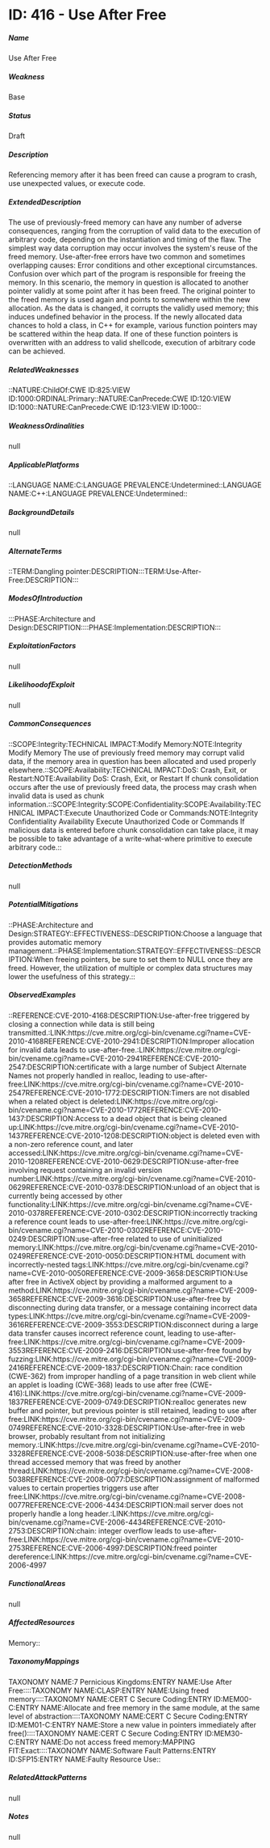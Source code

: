# ID: 416 - Use After Free
<h5>Name</h5>Use After Free
<h5>Weakness</h5>Base
<h5>Status</h5>Draft
<h5>Description</h5>Referencing memory after it has been freed can cause a program to crash, use unexpected values, or execute code.
<h5>ExtendedDescription</h5>The use of previously-freed memory can have any number of adverse consequences, ranging from the corruption of valid data to the execution of arbitrary code, depending on the instantiation and timing of the flaw. The simplest way data corruption may occur involves the system's reuse of the freed memory. Use-after-free errors have two common and sometimes overlapping causes: Error conditions and other exceptional circumstances. Confusion over which part of the program is responsible for freeing the memory. In this scenario, the memory in question is allocated to another pointer validly at some point after it has been freed. The original pointer to the freed memory is used again and points to somewhere within the new allocation. As the data is changed, it corrupts the validly used memory; this induces undefined behavior in the process. If the newly allocated data chances to hold a class, in C++ for example, various function pointers may be scattered within the heap data. If one of these function pointers is overwritten with an address to valid shellcode, execution of arbitrary code can be achieved.
<h5>RelatedWeaknesses</h5>::NATURE:ChildOf:CWE ID:825:VIEW ID:1000:ORDINAL:Primary::NATURE:CanPrecede:CWE ID:120:VIEW ID:1000::NATURE:CanPrecede:CWE ID:123:VIEW ID:1000::
<h5>WeaknessOrdinalities</h5>null
<h5>ApplicablePlatforms</h5>::LANGUAGE NAME:C:LANGUAGE PREVALENCE:Undetermined::LANGUAGE NAME:C++:LANGUAGE PREVALENCE:Undetermined::
<h5>BackgroundDetails</h5>null
<h5>AlternateTerms</h5>::TERM:Dangling pointer:DESCRIPTION:::TERM:Use-After-Free:DESCRIPTION:::
<h5>ModesOfIntroduction</h5>:::PHASE:Architecture and Design:DESCRIPTION::::PHASE:Implementation:DESCRIPTION:::
<h5>ExploitationFactors</h5>null
<h5>LikelihoodofExploit</h5>null
<h5>CommonConsequences</h5>::SCOPE:Integrity:TECHNICAL IMPACT:Modify Memory:NOTE:Integrity Modify Memory The use of previously freed memory may corrupt valid data, if the memory area in question has been allocated and used properly elsewhere.::SCOPE:Availability:TECHNICAL IMPACT:DoS: Crash, Exit, or Restart:NOTE:Availability DoS: Crash, Exit, or Restart If chunk consolidation occurs after the use of previously freed data, the process may crash when invalid data is used as chunk information.::SCOPE:Integrity:SCOPE:Confidentiality:SCOPE:Availability:TECHNICAL IMPACT:Execute Unauthorized Code or Commands:NOTE:Integrity Confidentiality Availability Execute Unauthorized Code or Commands If malicious data is entered before chunk consolidation can take place, it may be possible to take advantage of a write-what-where primitive to execute arbitrary code.::
<h5>DetectionMethods</h5>null
<h5>PotentialMitigations</h5>::PHASE:Architecture and Design:STRATEGY::EFFECTIVENESS::DESCRIPTION:Choose a language that provides automatic memory management.::PHASE:Implementation:STRATEGY::EFFECTIVENESS::DESCRIPTION:When freeing pointers, be sure to set them to NULL once they are freed. However, the utilization of multiple or complex data structures may lower the usefulness of this strategy.::
<h5>ObservedExamples</h5>::REFERENCE:CVE-2010-4168:DESCRIPTION:Use-after-free triggered by closing a connection while data is still being transmitted.:LINK:https://cve.mitre.org/cgi-bin/cvename.cgi?name=CVE-2010-4168REFERENCE:CVE-2010-2941:DESCRIPTION:Improper allocation for invalid data leads to use-after-free.:LINK:https://cve.mitre.org/cgi-bin/cvename.cgi?name=CVE-2010-2941REFERENCE:CVE-2010-2547:DESCRIPTION:certificate with a large number of Subject Alternate Names not properly handled in realloc, leading to use-after-free:LINK:https://cve.mitre.org/cgi-bin/cvename.cgi?name=CVE-2010-2547REFERENCE:CVE-2010-1772:DESCRIPTION:Timers are not disabled when a related object is deleted:LINK:https://cve.mitre.org/cgi-bin/cvename.cgi?name=CVE-2010-1772REFERENCE:CVE-2010-1437:DESCRIPTION:Access to a dead object that is being cleaned up:LINK:https://cve.mitre.org/cgi-bin/cvename.cgi?name=CVE-2010-1437REFERENCE:CVE-2010-1208:DESCRIPTION:object is deleted even with a non-zero reference count, and later accessed:LINK:https://cve.mitre.org/cgi-bin/cvename.cgi?name=CVE-2010-1208REFERENCE:CVE-2010-0629:DESCRIPTION:use-after-free involving request containing an invalid version number:LINK:https://cve.mitre.org/cgi-bin/cvename.cgi?name=CVE-2010-0629REFERENCE:CVE-2010-0378:DESCRIPTION:unload of an object that is currently being accessed by other functionality:LINK:https://cve.mitre.org/cgi-bin/cvename.cgi?name=CVE-2010-0378REFERENCE:CVE-2010-0302:DESCRIPTION:incorrectly tracking a reference count leads to use-after-free:LINK:https://cve.mitre.org/cgi-bin/cvename.cgi?name=CVE-2010-0302REFERENCE:CVE-2010-0249:DESCRIPTION:use-after-free related to use of uninitialized memory:LINK:https://cve.mitre.org/cgi-bin/cvename.cgi?name=CVE-2010-0249REFERENCE:CVE-2010-0050:DESCRIPTION:HTML document with incorrectly-nested tags:LINK:https://cve.mitre.org/cgi-bin/cvename.cgi?name=CVE-2010-0050REFERENCE:CVE-2009-3658:DESCRIPTION:Use after free in ActiveX object by providing a malformed argument to a method:LINK:https://cve.mitre.org/cgi-bin/cvename.cgi?name=CVE-2009-3658REFERENCE:CVE-2009-3616:DESCRIPTION:use-after-free by disconnecting during data transfer, or a message containing incorrect data types:LINK:https://cve.mitre.org/cgi-bin/cvename.cgi?name=CVE-2009-3616REFERENCE:CVE-2009-3553:DESCRIPTION:disconnect during a large data transfer causes incorrect reference count, leading to use-after-free:LINK:https://cve.mitre.org/cgi-bin/cvename.cgi?name=CVE-2009-3553REFERENCE:CVE-2009-2416:DESCRIPTION:use-after-free found by fuzzing:LINK:https://cve.mitre.org/cgi-bin/cvename.cgi?name=CVE-2009-2416REFERENCE:CVE-2009-1837:DESCRIPTION:Chain: race condition (CWE-362) from improper handling of a page transition in web client while an applet is loading (CWE-368) leads to use after free (CWE-416):LINK:https://cve.mitre.org/cgi-bin/cvename.cgi?name=CVE-2009-1837REFERENCE:CVE-2009-0749:DESCRIPTION:realloc generates new buffer and pointer, but previous pointer is still retained, leading to use after free:LINK:https://cve.mitre.org/cgi-bin/cvename.cgi?name=CVE-2009-0749REFERENCE:CVE-2010-3328:DESCRIPTION:Use-after-free in web browser, probably resultant from not initializing memory.:LINK:https://cve.mitre.org/cgi-bin/cvename.cgi?name=CVE-2010-3328REFERENCE:CVE-2008-5038:DESCRIPTION:use-after-free when one thread accessed memory that was freed by another thread:LINK:https://cve.mitre.org/cgi-bin/cvename.cgi?name=CVE-2008-5038REFERENCE:CVE-2008-0077:DESCRIPTION:assignment of malformed values to certain properties triggers use after free:LINK:https://cve.mitre.org/cgi-bin/cvename.cgi?name=CVE-2008-0077REFERENCE:CVE-2006-4434:DESCRIPTION:mail server does not properly handle a long header.:LINK:https://cve.mitre.org/cgi-bin/cvename.cgi?name=CVE-2006-4434REFERENCE:CVE-2010-2753:DESCRIPTION:chain: integer overflow leads to use-after-free:LINK:https://cve.mitre.org/cgi-bin/cvename.cgi?name=CVE-2010-2753REFERENCE:CVE-2006-4997:DESCRIPTION:freed pointer dereference:LINK:https://cve.mitre.org/cgi-bin/cvename.cgi?name=CVE-2006-4997
<h5>FunctionalAreas</h5>null
<h5>AffectedResources</h5>Memory::
<h5>TaxonomyMappings</h5>TAXONOMY NAME:7 Pernicious Kingdoms:ENTRY NAME:Use After Free::::TAXONOMY NAME:CLASP:ENTRY NAME:Using freed memory::::TAXONOMY NAME:CERT C Secure Coding:ENTRY ID:MEM00-C:ENTRY NAME:Allocate and free memory in the same module, at the same level of abstraction::::TAXONOMY NAME:CERT C Secure Coding:ENTRY ID:MEM01-C:ENTRY NAME:Store a new value in pointers immediately after free()::::TAXONOMY NAME:CERT C Secure Coding:ENTRY ID:MEM30-C:ENTRY NAME:Do not access freed memory:MAPPING FIT:Exact::::TAXONOMY NAME:Software Fault Patterns:ENTRY ID:SFP15:ENTRY NAME:Faulty Resource Use::
<h5>RelatedAttackPatterns</h5>null
<h5>Notes</h5>null


